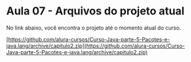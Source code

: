 # Aula 07 - Arquivos do projeto atual

No link abaixo, você encontra o projeto até o momento atual do curso.

[https://github.com/alura-cursos/Curso-Java-parte-5-Pacotes-e-java.lang/archive/capitulo2.zip](https://github.com/alura-cursos/Curso-Java-parte-5-Pacotes-e-java.lang/archive/capitulo2.zip)